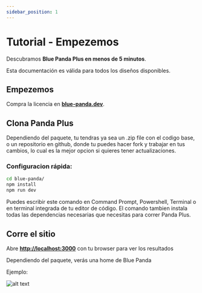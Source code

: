 ```yaml
---
sidebar_position: 1
---
```


# Tutorial - Empezemos

Descubramos **Blue Panda Plus en menos de 5 minutos**.

Esta documentación es válida para todos los diseños disponibles.
## Empezemos
Compra la licencia en **[blue-panda.dev](https://blue-panda.dev)**.

## Clona Panda Plus

Dependiendo del paquete, tu tendras ya sea un .zip file con el codigo base, o un repositorio en github, donde tu puedes hacer fork y trabajar en tus cambios, lo cual es la mejor opcion si quieres tener actualizaciones.


### Configuracion rápida: 

```bash
cd blue-panda/
npm install
npm run dev
```
Puedes escribir este comando en Command Prompt, Powershell, Terminal o en terminal integrada de tu editor de código. 
El comando tambien instala todas las dependencias necesarias que necesitas para correr Panda Plus.

## Corre el sitio

Abre **[http://localhost:3000](http://localhost:3000)** con tu browser para ver los resultados

Dependiendo del paquete, verás una home de Blue Panda

Ejemplo:

![alt text](/ss/ex.png)

